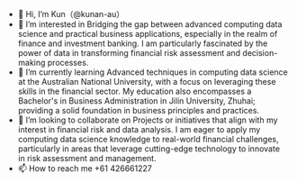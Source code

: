 - 👋 Hi, I’m Kun（@kunan-au）
- 👀 I’m interested in  Bridging the gap between advanced computing data science and practical business applications, especially in the realm of finance and investment banking. I am particularly fascinated by the power of data in transforming financial risk assessment and decision-making processes.
- 🌱 I’m currently learning Advanced techniques in computing data science at the Australian National University, with a focus on leveraging these skills in the financial sector. My education also encompasses a Bachelor's in Business Administration in Jilin University, Zhuhai; providing a solid foundation in business principles and practices.
- 💞️ I’m looking to collaborate on Projects or initiatives that align with my interest in financial risk and data analysis. I am eager to apply my computing data science knowledge to real-world financial challenges, particularly in areas that leverage cutting-edge technology to innovate in risk assessment and management.
- 📫 How to reach me +61 426661227

<!---
kunan-au/kunan-au is a ✨ special ✨ repository because its `README.md` (this file) appears on your GitHub profile.
You can click the Preview link to take a look at your changes.
--->
